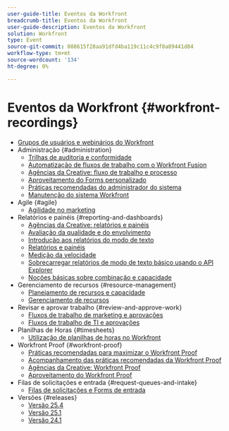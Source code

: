 ```yaml
---
user-guide-title: Eventos da Workfront
breadcrumb-title: Eventos da Workfront
user-guide-description: Eventos da Workfront
solution: Workfront
type: Event
source-git-commit: 088615f28aa91dfd4ba119c11c4c9f8a89441d84
workflow-type: tm+mt
source-wordcount: '134'
ht-degree: 0%

---
```



# Eventos da Workfront {#workfront-recordings}

+ [Grupos de usuários e webinários do Workfront](overview.md)
+ Administração {#administration}
   + [Trilhas de auditoria e conformidade](user-groups/audit-trails-and-compliance.md)
   + [Automatização de fluxos de trabalho com o Workfront Fusion](user-groups/automating-workflows-with-workfront-fusion.md)
   + [Agências da Creative: fluxo de trabalho e processo](user-groups/creative-agencies-workflows-and-process.md)
   + [Aproveitamento do Forms personalizado](user-groups/leveraging-custom-forms.md)
   + [Práticas recomendadas do administrador do sistema](user-groups/system-admin-best-practices.md)
   + [Manutenção do sistema Workfront](user-groups/workfront-system-maintenance.md)
+ Agile {#agile}
   + [Agilidade no marketing](user-groups/agile-in-marketing.md)
+ Relatórios e painéis {#reporting-and-dashboards}
   + [Agências da Creative: relatórios e painéis](user-groups/creative-agencies-reporting-and-dashboards.md)
   + [Avaliação da qualidade e do envolvimento](webinars/gauging-quality-and-engagement.md)
   + [Introdução aos relatórios do modo de texto](webinars/introduction-to-text-mode-reporting.md)
   + [Relatórios e painéis](user-groups/reporting-and-dashboards.md)
   + [Medição da velocidade](webinars/measuring-velocity.md)
   + [Sobrecarregar relatórios de modo de texto básico usando o API Explorer](webinars/supercharge-basic-text-mode-reporting-using-the-api-explorer.md)
   + [Noções básicas sobre combinação e capacidade](webinars/understanding-mix-and-capacity.md)
+ Gerenciamento de recursos {#resource-management}
   + [Planejamento de recursos e capacidade](user-groups/resource-and-capacity-planning.md)
   + [Gerenciamento de recursos](user-groups/resource-management.md)
+ Revisar e aprovar trabalho {#review-and-approve-work}
   + [Fluxos de trabalho de marketing e aprovações](user-groups/marketing-workflows-and-approvals.md)
   + [Fluxos de trabalho de TI e aprovações](user-groups/it-workflows-and-approvals.md)
+ Planilhas de Horas {#timesheets}
   + [Utilização de planilhas de horas no Workfront](user-groups/utilizing-timesheets-in-workfront.md)
+ Workfront Proof {#workfront-proof}
   + [Práticas recomendadas para maximizar o Workfront Proof](webinars/best-practices-to-maximize-workfront-proof.md)
   + [Acompanhamento das práticas recomendadas da Workfront Proof](webinars/follow-up-to-workfront-proof-best-practices.md)
   + [Agências da Creative: Workfront Proof](user-groups/creative-agencies-workfront-proof.md)
   + [Aproveitamento do Workfront Proof](user-groups/leveraging-workfront-proof.md)
+ Filas de solicitações e entrada {#request-queues-and-intake}
   + [Filas de solicitações e Forms de entrada](user-groups/request-queues-and-intake-forms.md)
+ Versões {#releases}
   + [Versão 25.4](webinars/25-4-release-webinar.md)
   + [Versão 25.1](webinars/25-1-release-webinar.md)
   + [Versão 24.1](webinars/24-1-release-webinar.md)

